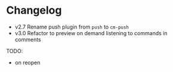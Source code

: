 # Changelog

- v2.7 Rename push plugin from `push` to `cm-push`
- v3.0 Refactor to preview on demand listening to commands in comments


TODO: 
- on reopen 
